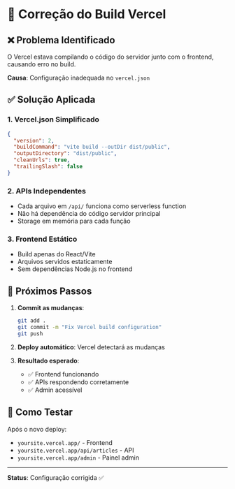 # 🔧 Correção do Build Vercel

## ❌ Problema Identificado

O Vercel estava compilando o código do servidor junto com o frontend, causando erro no build.

**Causa**: Configuração inadequada no `vercel.json`

## ✅ Solução Aplicada

### 1. Vercel.json Simplificado
```json
{
  "version": 2,
  "buildCommand": "vite build --outDir dist/public",
  "outputDirectory": "dist/public",
  "cleanUrls": true,
  "trailingSlash": false
}
```

### 2. APIs Independentes
- Cada arquivo em `/api/` funciona como serverless function
- Não há dependência do código servidor principal
- Storage em memória para cada função

### 3. Frontend Estático
- Build apenas do React/Vite
- Arquivos servidos estaticamente
- Sem dependências Node.js no frontend

## 🚀 Próximos Passos

1. **Commit as mudanças**:
   ```bash
   git add .
   git commit -m "Fix Vercel build configuration"
   git push
   ```

2. **Deploy automático**: Vercel detectará as mudanças

3. **Resultado esperado**:
   - ✅ Frontend funcionando
   - ✅ APIs respondendo corretamente
   - ✅ Admin acessível

## 🧪 Como Testar

Após o novo deploy:
- `yoursite.vercel.app/` - Frontend
- `yoursite.vercel.app/api/articles` - API
- `yoursite.vercel.app/admin` - Painel admin

---

**Status**: Configuração corrigida ✅